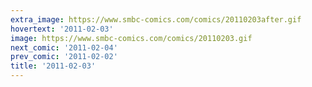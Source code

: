 ```yaml
---
extra_image: https://www.smbc-comics.com/comics/20110203after.gif
hovertext: '2011-02-03'
image: https://www.smbc-comics.com/comics/20110203.gif
next_comic: '2011-02-04'
prev_comic: '2011-02-02'
title: '2011-02-03'
---
```



